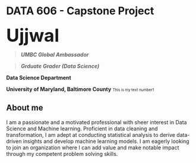 # DATA 606 - Capstone Project

<font size = "50">**Ujjwal**</font>

> ***UMBC Global Ambassador***

> ***Grduate Grader (Data Science)***

**Data Science Department**

**University of Maryland, Baltimore County**
 <font size=1> This is my text number1</font> 
## About me
I am a passionate and a motivated professional with sheer interest in Data Science and Machine learning. Proficient in data cleaning and transformation, I am adept at conducting statistical analysis to derive data-driven insights and develop machine learning models. I am eagerly looking to join an organization where I can add value and make notable impact through my competent problem solving skills.




